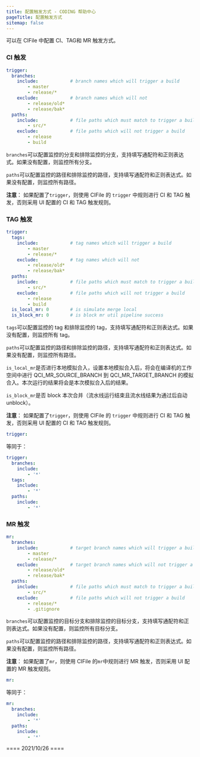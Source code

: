 ```yaml
---
title: 配置触发方式 - CODING 帮助中心
pageTitle: 配置触发方式
sitemap: false
---
```


可以在 CIFile 中配置 CI、TAG和 MR 触发方式。

### CI 触发


```yaml
trigger:
  branches:
    include:            # branch names which will trigger a build
        - master
        - release/*
    exclude:            # branch names which will not
        - release/old*
        - release/bak*
  paths:
    include:            # file paths which must match to trigger a build
        - src/*
    exclude:            # file paths which will not trigger a build
        - release
        - build
```

`branches`可以配置监控的分支和排除监控的分支，支持填写通配符和正则表达式。如果没有配置，则监控所有分支。

`paths`可以配置监控的路径和排除监控的路径，支持填写通配符和正则表达式。如果没有配置，则监控所有路径。

**注意**： 如果配置了`trigger`，则使用 CIFile 的 `trigger` 中规则进行 CI 和 TAG 触发，否则采用 UI 配置的 CI 和 TAG 触发规则。



### TAG 触发

```yaml
trigger:
  tags:
    include:            # tag names which will trigger a build
        - master
        - release/*
    exclude:            # tag names which will not
        - release/old*
        - release/bak*
  paths:
    include:            # file paths which must match to trigger a build
        - src/*
    exclude:            # file paths which will not trigger a build
        - release
        - build
  is_local_mr: 0        # is simulate merge local
  is_block_mr: 0        # is block mr util pipeline success
```

`tags`可以配置监控的 tag 和排除监控的 tag，支持填写通配符和正则表达式。如果没有配置，则监控所有 tag。

`paths`可以配置监控的路径和排除监控的路径，支持填写通配符和正则表达式。如果没有配置，则监控所有路径。

`is_local_mr`是否进行本地模拟合入，设置本地模拟合入后，将会在编译机的工作空间中进行 QCI_MR_SOURCE_BRANCH 到 QCI_MR_TARGET_BRANCH 的模拟合入。本次运行的结果将会是本次模拟合入后的结果。

`is_block_mr`是否 block 本次合并（流水线运行结束且流水线结果为通过后自动 unblock）。


**注意**： 如果配置了`trigger`，则使用 CIFile 的 `trigger` 中规则进行 CI 和 TAG 触发，否则采用 UI 配置的 CI 和 TAG 触发规则。

```yaml
trigger:
```

等同于：

```yaml
trigger:
  branches:
    include:
        - '*'
  tags:
    include:
        - '*'
  paths:
    include:
        - '*'
```

### MR 触发

```yaml
mr:
  branches:
    include:            # target branch names which will trigger a build
        - master
        - release/*
    exclude:            # target branch names which will not trigger a build
        - release/old*
        - release/bak*
  paths:
    include:            # file paths which must match to trigger a build
        - src/*
    exclude:            # file paths which will not trigger a build
        - release/*
        - .gitignore
```

`branches`可以配置监控的目标分支和排除监控的目标分支，支持填写通配符和正则表达式。如果没有配置，则监控所有目标分支。

`paths`可以配置监控的路径和排除监控的路径，支持填写通配符和正则表达式。如果没有配置，则监控所有路径。

**注意**： 如果配置了`mr`，则使用 CIFile 的`mr`中规则进行 MR 触发，否则采用 UI 配置的 MR 触发规则。

```yaml
mr:
```

等同于：

```yaml
mr:
  branches:
    include:
        - '*'
  paths:
    include:
        - '*'
```

==== 2021/10/26 ====
